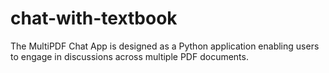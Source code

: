 # chat-with-textbook
The MultiPDF Chat App is designed as a Python application enabling users to engage in discussions across multiple PDF documents. 
